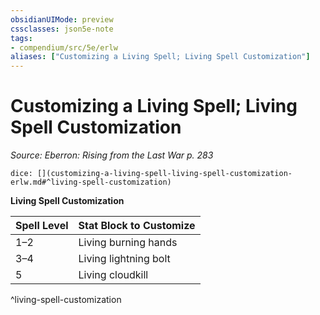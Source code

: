 ```yaml
---
obsidianUIMode: preview
cssclasses: json5e-note
tags:
- compendium/src/5e/erlw
aliases: ["Customizing a Living Spell; Living Spell Customization"]
---
```

# Customizing a Living Spell; Living Spell Customization
*Source: Eberron: Rising from the Last War p. 283* 

`dice: [](customizing-a-living-spell-living-spell-customization-erlw.md#^living-spell-customization)`

**Living Spell Customization**

| Spell Level | Stat Block to Customize |
|-------------|-------------------------|
| 1–2 | Living burning hands |
| 3–4 | Living lightning bolt |
| 5 | Living cloudkill |
^living-spell-customization